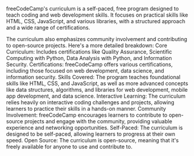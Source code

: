 freeCodeCamp's curriculum is a self-paced, free program designed to teach coding and web development skills. It focuses on practical skills like HTML, CSS, JavaScript, and various libraries, with a structured approach and a wide range of certifications. 

The curriculum also emphasizes community involvement and contributing to open-source projects. 
Here's a more detailed breakdown:
Core Curriculum:
Includes certifications like Quality Assurance, Scientific Computing with Python, Data Analysis with Python, and Information Security. 
Certifications:
freeCodeCamp offers various certifications, including those focused on web development, data science, and information security. 
Skills Covered:
The program teaches foundational skills like HTML, CSS, and JavaScript, as well as more advanced concepts like data structures, algorithms, and libraries for web development, mobile app development, and data science. 
Interactive Learning:
The curriculum relies heavily on interactive coding challenges and projects, allowing learners to practice their skills in a hands-on manner. 
Community Involvement:
freeCodeCamp encourages learners to contribute to open-source projects and engage with the community, providing valuable experience and networking opportunities. 
Self-Paced:
The curriculum is designed to be self-paced, allowing learners to progress at their own speed. 
Open Source:
The curriculum is open-source, meaning that it's freely available for anyone to use and contribute to. 
